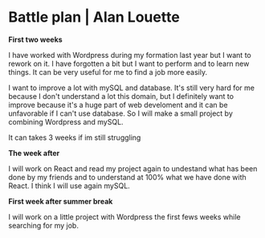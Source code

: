 # Battle plan | Alan Louette

**First two weeks**

I have worked with Wordpress during my formation last year but I want to rework on it. I have forgotten a bit but I want to perform and to learn new things. It can be very useful for me to find a job more easily.

I want to improve a lot with mySQL and database. It's still very hard for me because I don't understand a lot this domain, but I definitely want to improve because it's a huge part of web develoment and it can be unfavorable if I can't use database. So I will make a small project by combining Wordpress and mySQL.

It can takes 3 weeks if im still struggling

**The week after**

I will work on React and read my project again to undestand what has been done by my friends and to understand at 100% what we have done with React. I think I will use again mySQL.


**First week after summer break**

I will work on a little project with Wordpress the first fews weeks while searching for my job.

